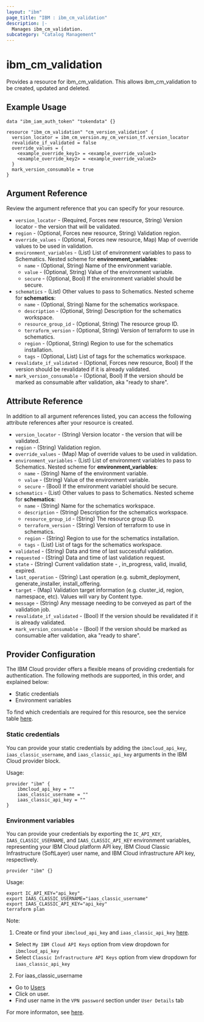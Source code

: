 ```yaml
---
layout: "ibm"
page_title: "IBM : ibm_cm_validation"
description: |-
  Manages ibm_cm_validation.
subcategory: "Catalog Management"
---
```


# ibm_cm_validation

Provides a resource for ibm_cm_validation. This allows ibm_cm_validation to be created, updated and deleted.

## Example Usage

```hcl
data "ibm_iam_auth_token" "tokendata" {}

resource "ibm_cm_validation" "cm_version_validation" {
  version_locator = ibm_cm_version.my_cm_version_tf.version_locator
  revalidate_if_validated = false
  override_values = {
    <example_override_key1> = <example_override_value1>
    <example_override_key2> = <example_override_value2>
  }
  mark_version_consumable = true
}
```

## Argument Reference

Review the argument reference that you can specify for your resource.

* `version_locator` - (Required, Forces new resource, String) Version locator - the version that will be validated.
* `region` - (Optional, Forces new resource, String) Validation region.
* `override_values` - (Optional, Forces new resource, Map) Map of override values to be used in validation.
* `environment_variables` - (List) List of environment variables to pass to Schematics.
Nested scheme for **environment_variables**:
	* `name` - (Optional, String) Name of the environment variable.
	* `value` - (Optional, String) Value of the environment variable.
	* `secure` - (Optional, Bool) If the environment variablel should be secure.
* `schematics` - (List) Other values to pass to Schematics.
Nested scheme for **schematics**:
	* `name` - (Optional, String) Name for the schematics workspace.
	* `description` - (Optional, String) Description for the schematics workspace.
	* `resource_group_id` - (Optional, String) The resource group ID.
	* `terraform_version` - (Optional, String) Version of terraform to use in schematics.
	* `region` - (Optional, String) Region to use for the schematics installation.
	* `tags` - (Optional, List) List of tags for the schematics workspace.
* `revalidate_if_validated` - (Optional, Forces new resource, Bool) If the version should be revalidated if it is already validated.
* `mark_version_consumable` - (Optional, Bool) If the version should be marked as consumable after validation, aka \"ready to share\".

## Attribute Reference

In addition to all argument references listed, you can access the following attribute references after your resource is created.

* `version_locator` - (String) Version locator - the version that will be validated.
* `region` - (String) Validation region.
* `override_values` - (Map) Map of override values to be used in validation.
* `environment_variables` - (List) List of environment variables to pass to Schematics.
Nested scheme for **environment_variables**:
	* `name` - (String) Name of the environment variable.
	* `value` - (String) Value of the environment variable.
	* `secure` - (Bool) If the environment variablel should be secure.
* `schematics` - (List) Other values to pass to Schematics.
Nested scheme for **schematics**:
	* `name` - (String) Name for the schematics workspace.
	* `description` - (String) Description for the schematics workspace.
	* `resource_group_id` - (String) The resource group ID.
	* `terraform_version` - (String) Version of terraform to use in schematics.
	* `region` - (String) Region to use for the schematics installation.
	* `tags` - (List) List of tags for the schematics workspace.
* `validated` - (String) Data and time of last successful validation.
* `requested` - (String) Data and time of last validation request.
* `state` - (String) Current validation state - <empty>, in_progress, valid, invalid, expired.
* `last_operation` - (String) Last operation (e.g. submit_deployment, generate_installer, install_offering.
* `target` - (Map) Validation target information (e.g. cluster_id, region, namespace, etc).  Values will vary by Content type.
* `message` - (String) Any message needing to be conveyed as part of the validation job.
* `revalidate_if_validated` - (Bool) If the version should be revalidated if it is already validated.
* `mark_version_consumable` - (Bool) If the version should be marked as consumable after validation, aka \"ready to share\".

## Provider Configuration

The IBM Cloud provider offers a flexible means of providing credentials for authentication. The following methods are supported, in this order, and explained below:

- Static credentials
- Environment variables

To find which credentials are required for this resource, see the service table [here](https://cloud.ibm.com/docs/ibm-cloud-provider-for-terraform?topic=ibm-cloud-provider-for-terraform-provider-reference#required-parameters).

### Static credentials

You can provide your static credentials by adding the `ibmcloud_api_key`, `iaas_classic_username`, and `iaas_classic_api_key` arguments in the IBM Cloud provider block.

Usage:
```
provider "ibm" {
    ibmcloud_api_key = ""
    iaas_classic_username = ""
    iaas_classic_api_key = ""
}
```

### Environment variables

You can provide your credentials by exporting the `IC_API_KEY`, `IAAS_CLASSIC_USERNAME`, and `IAAS_CLASSIC_API_KEY` environment variables, representing your IBM Cloud platform API key, IBM Cloud Classic Infrastructure (SoftLayer) user name, and IBM Cloud infrastructure API key, respectively.

```
provider "ibm" {}
```

Usage:
```
export IC_API_KEY="api_key"
export IAAS_CLASSIC_USERNAME="iaas_classic_username"
export IAAS_CLASSIC_API_KEY="api_key"
terraform plan
```

Note:

1. Create or find your `ibmcloud_api_key` and `iaas_classic_api_key` [here](https://cloud.ibm.com/iam/apikeys).
  - Select `My IBM Cloud API Keys` option from view dropdown for `ibmcloud_api_key`
  - Select `Classic Infrastructure API Keys` option from view dropdown for `iaas_classic_api_key`
2. For iaas_classic_username
  - Go to [Users](https://cloud.ibm.com/iam/users)
  - Click on user.
  - Find user name in the `VPN password` section under `User Details` tab

For more informaton, see [here](https://registry.terraform.io/providers/IBM-Cloud/ibm/latest/docs#authentication).
